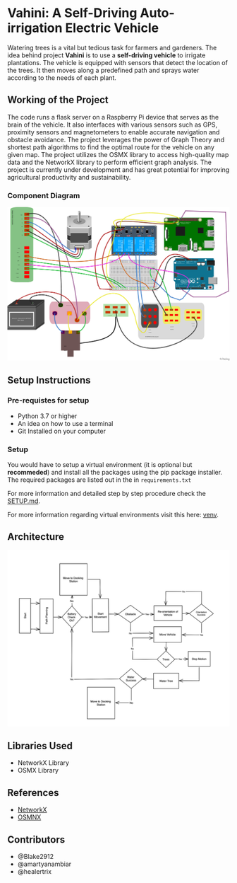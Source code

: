 # Vahini: A Self-Driving Auto-irrigation Electric Vehicle

Watering trees is a vital but tedious task for farmers and gardeners. The idea behind project **Vahini** is to use a **self-driving vehicle** to irrigate plantations. The vehicle is equipped with sensors that detect the location of the trees. It then moves along a predefined path and sprays water according to the needs of each plant.

## Working of the Project

The code runs a flask server on a Raspberry Pi device that serves as the brain of the vehicle.
It also interfaces with various sensors such as GPS, proximity sensors and magnetometers to enable accurate navigation and obstacle avoidance.
The project leverages the power of Graph Theory and shortest path algorithms to find the optimal route for the vehicle on any given map. The project utilizes the OSMX library to access high-quality map data and the NetworkX library to perform efficient graph analysis.
The project is currently under development and has great potential for improving agricultural productivity and sustainability.

### Component Diagram

<img src="./doc-assets/Vahini_Components.png"></img>

## Setup Instructions

### Pre-requistes for setup

- Python 3.7 or higher
- An idea on how to use a terminal
- Git Installed on your computer

### Setup

You would have to setup a virtual environment (it is optional but <b>recommeded</b>) and install all the packages using the pip package installer.<br>
The required packages are listed out in the in `requirements.txt`

For more information and detailed step by step procedure check the [SETUP.md](doc-assets/SETUP.md).

For more information regarding virtual environments visit this here: <a href="https://docs.python.org/3/library/venv.html">venv</a>.

## Architecture

<img src="./doc-assets/Architecture.jpeg"></img>

## Libraries Used

- NetworkX Library
- OSMX Library

## References

- <a href="https://networkx.org">NetworkX</a>
- <a href="https://osmnx.readthedocs.io/en/stable/">OSMNX</a>

## Contributors

- @Blake2912
- @amartyanambiar
- @healertrix
